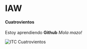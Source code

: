# IAW
#### Cuatrovientos 

Estoy aprendiendo **Github** 
_Mola mazo!_


![ITC Cuatrovientos](./images.)
